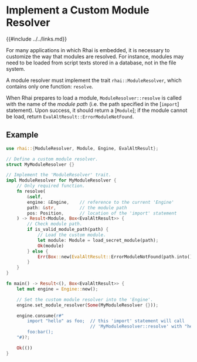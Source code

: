 Implement a Custom Module Resolver
=================================

{{#include ../../links.md}}

For many applications in which Rhai is embedded, it is necessary to customize the way that modules
are resolved.  For instance, modules may need to be loaded from script texts stored in a database,
not in the file system.

A module resolver must implement the trait `rhai::ModuleResolver`, which contains only one function:
`resolve`.

When Rhai prepares to load a module, `ModuleResolver::resolve` is called with the name
of the _module path_ (i.e. the path specified in the [`import`] statement). Upon success, it should
return a [`Module`]; if the module cannot be load, return `EvalAltResult::ErrorModuleNotFound`.

Example
-------

```rust
use rhai::{ModuleResolver, Module, Engine, EvalAltResult};

// Define a custom module resolver.
struct MyModuleResolver {}

// Implement the 'ModuleResolver' trait.
impl ModuleResolver for MyModuleResolver {
    // Only required function.
    fn resolve(
        &self,
        engine: &Engine,    // reference to the current 'Engine'
        path: &str,         // the module path
        pos: Position,      // location of the 'import' statement
    ) -> Result<Module, Box<EvalAltResult>> {
        // Check module path.
        if is_valid_module_path(path) {
            // Load the custom module.
            let module: Module = load_secret_module(path);
            Ok(module)
        } else {
            Err(Box::new(EvalAltResult::ErrorModuleNotFound(path.into(), pos)))
        }
    }
}

fn main() -> Result<(), Box<EvalAltResult>> {
    let mut engine = Engine::new();

    // Set the custom module resolver into the 'Engine'.
    engine.set_module_resolver(Some(MyModuleResolver {}));

    engine.consume(r#"
        import "hello" as foo;  // this 'import' statement will call
                                // 'MyModuleResolver::resolve' with "hello" as path
        foo:bar();
    "#)?;

    Ok(())
}
```
